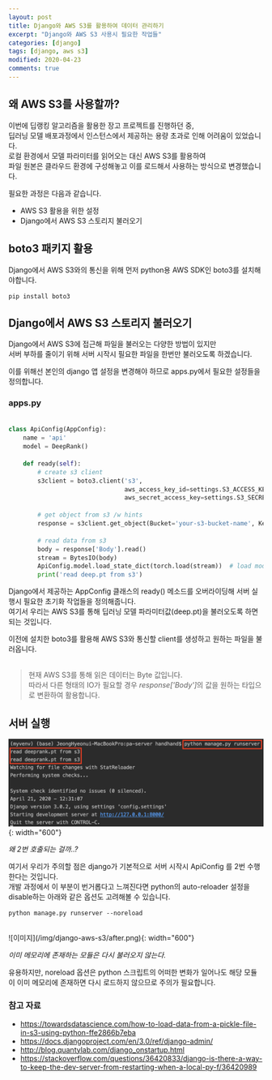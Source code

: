 ```yaml
---
layout: post
title: Django와 AWS S3를 활용하여 데이터 관리하기
excerpt: "Django와 AWS S3 사용시 필요한 작업들"
categories: [django]
tags: [django, aws s3]
modified: 2020-04-23
comments: true
---
```



## 왜 AWS S3를 사용할까?
이번에 딥랭킹 알고리즘을 활용한 장고 프로젝트를 진행하던 중, <br>
딥러닝 모델 배포과정에서 인스턴스에서 제공하는 용량 초과로 인해 어려움이 있었습니다. <br>
로컬 환경에서 모델 파라미터를 읽어오는 대신 AWS S3를 활용하여 <br>
파일 원본은 클라우드 환경에 구성해놓고 이를 로드해서 사용하는 방식으로 변경했습니다.


필요한 과정은 다음과 같습니다.
* AWS S3 활용을 위한 설정
* Django에서 AWS S3 스토리지 불러오기

## boto3 패키지 활용
Django에서 AWS S3와의 통신을 위해 먼저 python용 AWS SDK인 boto3를 설치해야합니다.
~~~ shell
pip install boto3
~~~

## Django에서 AWS S3 스토리지 불러오기
Django에서 AWS S3에 접근해 파일을 불러오는 다양한 방법이 있지만 <br>
서버 부하를 줄이기 위해 서버 시작시 필요한 파일을 한번만 불러오도록 하겠습니다.

이를 위해선 본인의 django 앱 설정을 변경해야 하므로 apps.py에서 필요한 설정들을 정의합니다.

### apps.py

~~~ python

class ApiConfig(AppConfig):
    name = 'api'
    model = DeepRank()

    def ready(self):
        # create s3 client
        s3client = boto3.client('s3',
                                aws_access_key_id=settings.S3_ACCESS_KEY,
                                aws_secret_access_key=settings.S3_SECRET_KEY)

        # get object from s3 /w hints
        response = s3client.get_object(Bucket='your-s3-bucket-name', Key='model/deep.pt')

        # read data from s3
        body = response['Body'].read()
        stream = BytesIO(body)
        ApiConfig.model.load_state_dict(torch.load(stream))  # load model
        print('read deep.pt from s3')

~~~

Django에서 제공하는 AppConfig 클래스의 ready() 메소드를 오버라이딩해 서버 실행시 필요한 초기화 작업들을 정의해줍니다. <br>
여기서 우리는 AWS S3를 통해 딥러닝 모델 파라미터값(deep.pt)을 불러오도록 하면 되는 것입니다.

이전에 설치한 boto3를 활용해 AWS S3와 통신할 client를 생성하고 원하는 파일을 불러옵니다. <br><br>

> 현재 AWS S3를 통해 읽은 데이터는 Byte 값입니다.<br> 따라서 다른 형태의 IO가 필요할 경우 <i>response['Body']</i>의 값을 원하는 타입으로 변환하여 활용합니다.


## 서버 실행

![이미지](/img/django-aws-s3/before.png){: width="600"}

*왜 2번 호출되는 걸까..?*

여기서 우리가 주의할 점은 django가 기본적으로 서버 시작시 ApiConfig 를 2번 수행한다는 것입니다. <br>
개발 과정에서 이 부분이 번거롭다고 느껴진다면 python의 auto-reloader 설정을 disable하는 아래와 같은 옵션도 고려해볼 수 있습니다.

~~~ shell
python manage.py runserver --noreload
~~~

<br>
![이미지](/img/django-aws-s3/after.png){: width="600"}

*이미 메모리에 존재하는 모듈은 다시 불러오지 않는다.*

유용하지만, noreload 옵션은 python 스크립트의 어떠한 변화가 일어나도 해당 모듈이 이미 메모리에 존재하면 다시 로드하지 않으므로 주의가 필요합니다.

### 참고 자료

* https://towardsdatascience.com/how-to-load-data-from-a-pickle-file-in-s3-using-python-ffe2866b7eba
* https://docs.djangoproject.com/en/3.0/ref/django-admin/
* http://blog.quantylab.com/django_onstartup.html
* https://stackoverflow.com/questions/36420833/django-is-there-a-way-to-keep-the-dev-server-from-restarting-when-a-local-py-f/36420989